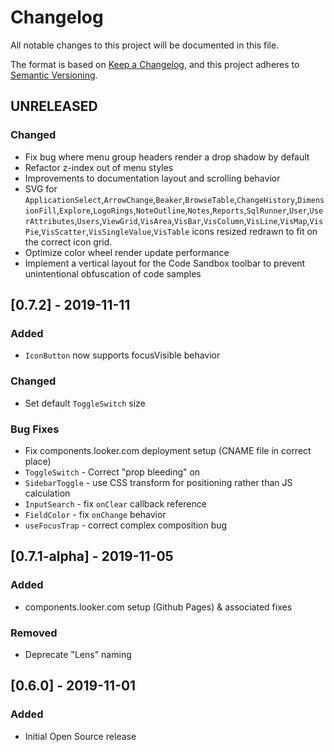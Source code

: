 # Changelog

All notable changes to this project will be documented in this file.

The format is based on [Keep a Changelog](https://keepachangelog.com/en/1.0.0/),
and this project adheres to [Semantic Versioning](https://semver.org/spec/v2.0.0.html).

## UNRELEASED

### Changed

- Fix bug where menu group headers render a drop shadow by default
- Refactor z-index out of menu styles
- Improvements to documentation layout and scrolling behavior
- SVG for `ApplicationSelect`,`ArrowChange`,`Beaker`,`BrowseTable`,`ChangeHistory`,`DimensionFill`,`Explore`,`LogoRings`,`NoteOutline`,`Notes`,`Reports`,`SqlRunner`,`User`,`UserAttributes`,`Users`,`ViewGrid`,`VisArea`,`VisBar`,`VisColumn`,`VisLine`,`VisMap`,`VisPie`,`VisScatter`,`VisSingleValue`,`VisTable` icons resized redrawn to fit on the correct icon grid.
- Optimize color wheel render update performance
- Implement a vertical layout for the Code Sandbox toolbar to prevent unintentional obfuscation of code samples

## [0.7.2] - 2019-11-11

### Added

- `IconButton` now supports focusVisible behavior

### Changed

- Set default `ToggleSwitch` size

### Bug Fixes

- Fix components.looker.com deployment setup (CNAME file in correct place)
- `ToggleSwitch` - Correct "prop bleeding" on
- `SidebarToggle` - use CSS transform for positioning rather than JS calculation
- `InputSearch` - fix `onClear` callback reference
- `FieldColor` - fix `onChange` behavior
- `useFocusTrap` - correct complex composition bug

## [0.7.1-alpha] - 2019-11-05

### Added

- components.looker.com setup (Github Pages) & associated fixes

### Removed

- Deprecate "Lens" naming

## [0.6.0] - 2019-11-01

### Added

- Initial Open Source release
